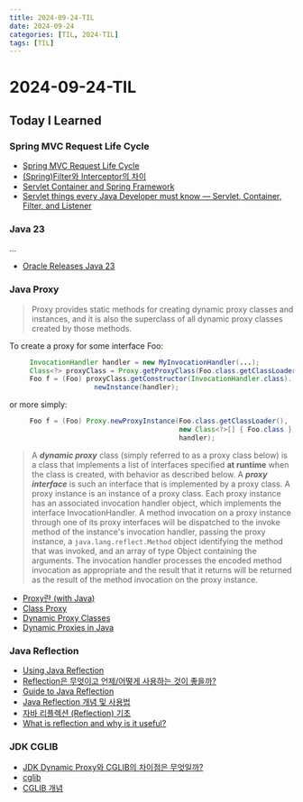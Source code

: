 ```yaml
---
title: 2024-09-24-TIL
date: 2024-09-24
categories: [TIL, 2024-TIL]
tags: [TIL]
---
```


# 2024-09-24-TIL

## Today I Learned

### Spring MVC Request Life Cycle

- [Spring MVC Request Life Cycle](https://justforchangesake.wordpress.com/2014/05/07/spring-mvc-request-life-cycle/)
- [(Spring)Filter와 Interceptor의 차이](https://meetup.nhncloud.com/posts/151)
- [Servlet Container and Spring Framework](https://mossgreen.github.io/Servlet-Containers-and-Spring-Framework/)
- [Servlet things every Java Developer must know — Servlet, Container, Filter, and Listener](https://medium.com/javarevisited/servlet-things-every-java-developer-must-know-servlet-container-filter-and-listener-374a460169bd)

### Java 23

...

- [Oracle Releases Java 23](https://www.oracle.com/news/announcement/oracle-releases-java-23-2024-09-17/)

### Java Proxy

> Proxy provides static methods for creating dynamic proxy classes and instances, and it is also the superclass of all dynamic proxy classes created by those methods.

To create a proxy for some interface Foo:
```java
     InvocationHandler handler = new MyInvocationHandler(...);
     Class<?> proxyClass = Proxy.getProxyClass(Foo.class.getClassLoader(), Foo.class);
     Foo f = (Foo) proxyClass.getConstructor(InvocationHandler.class).
                     newInstance(handler);
```
or more simply:
```java
     Foo f = (Foo) Proxy.newProxyInstance(Foo.class.getClassLoader(),
                                          new Class<?>[] { Foo.class },
                                          handler);
 ```

> A **_dynamic proxy_** class (simply referred to as a proxy class below) is a class that implements a list of interfaces specified **at runtime** when the class is created, with behavior as described below. A **_proxy interface_** is such an interface that is implemented by a proxy class. A proxy instance is an instance of a proxy class. Each proxy instance has an associated invocation handler object, which implements the interface InvocationHandler. A method invocation on a proxy instance through one of its proxy interfaces will be dispatched to the invoke method of the instance's invocation handler, passing the proxy instance, a `java.lang.reflect.Method` object identifying the method that was invoked, and an array of type Object containing the arguments. The invocation handler processes the encoded method invocation as appropriate and the result that it returns will be returned as the result of the method invocation on the proxy instance.

- [Proxy란 (with Java)](https://velog.io/@dev_leewoooo/Proxy-pattern%EC%9D%B4%EB%9E%80-with-Java)
- [Class Proxy](https://docs.oracle.com/javase/8/docs/api/java/lang/reflect/Proxy.html)
- [Dynamic Proxy Classes](https://docs.oracle.com/javase/8/docs/technotes/guides/reflection/proxy.html)
- [Dynamic Proxies in Java](https://www.baeldung.com/java-dynamic-proxies)

### Java Reflection

- [Using Java Reflection](https://www.oracle.com/technical-resources/articles/java/javareflection.html)
- [Reflection은 무엇이고 언제/어떻게 사용하는 것이 좋을까?](https://velog.io/@alsgus92/Java-Reflection%EC%9D%80-%EB%AC%B4%EC%97%87%EC%9D%B4%EA%B3%A0-%EC%96%B8%EC%A0%9C%EC%96%B4%EB%96%BB%EA%B2%8C-%EC%82%AC%EC%9A%A9%ED%95%98%EB%8A%94-%EA%B2%83%EC%9D%B4-%EC%A2%8B%EC%9D%84%EA%B9%8C)
- [Guide to Java Reflection](https://www.baeldung.com/java-reflection)
- [Java Reflection 개념 및 사용법](https://gyrfalcon.tistory.com/entry/Java-Reflection)
- [자바 리플렉션 (Reflection) 기초](https://hudi.blog/java-reflection/)
- [What is reflection and why is it useful?](https://stackoverflow.com/questions/37628/what-is-reflection-and-why-is-it-useful)

### JDK CGLIB

- [JDK Dynamic Proxy와 CGLIB의 차이점은 무엇일까?](https://gmoon92.github.io/spring/aop/2019/04/20/jdk-dynamic-proxy-and-cglib.html)
- [cglib](https://github.com/cglib/cglib)
- [CGLIB 개념](https://memodayoungee.tistory.com/151)
